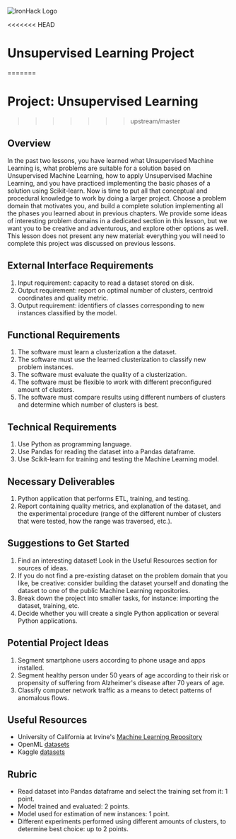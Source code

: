 ![IronHack Logo](https://s3-eu-west-1.amazonaws.com/ih-materials/uploads/upload_d5c5793015fec3be28a63c4fa3dd4d55.png)

<<<<<<< HEAD
# Unsupervised Learning Project
=======
# Project: Unsupervised Learning 
>>>>>>> upstream/master

## Overview

In the past two lessons, you have learned what Unsupervised Machine Learning is, what problems are suitable for a solution based on Unsupervised Machine Learning, how to apply Unsupervised Machine Learning, and you have practiced implementing the basic phases of a solution using Scikit-learn. Now is time to put all that conceptual and procedural knowledge to work by doing a larger project. Choose a problem domain that motivates you, and build a complete solution implementing all the phases you learned about in previous chapters. We provide some ideas of interesting problem domains in a dedicated section in this lesson, but we want you to be creative and adventurous, and explore other options as well. This lesson does not present any new material: everything you will need to complete this project was discussed on previous lessons.

## External Interface Requirements

1. Input requirement: capacity to read a dataset stored on disk.
2. Output requirement: report on optimal number of clusters, centroid coordinates and quality metric.
3. Output requirement: identifiers of classes corresponding to new instances classified by the model.

## Functional Requirements

1. The software must learn a clusterization a the dataset.
2. The software must use the learned clusterization to classify new problem instances.
3. The software must evaluate the quality of a clusterization.
4. The software must be flexible to work with different preconfigured amount of clusters.
5. The software must compare results using different numbers of clusters and determine which number of clusters is best.

## Technical Requirements

1. Use Python as programming language.
2. Use Pandas for reading the dataset into a Pandas dataframe.
3. Use Scikit-learn for training and testing the Machine Learning model.

## Necessary Deliverables

1. Python application that performs ETL, training, and testing.
2. Report containing quality metrics, and explanation of the dataset, and the experimental procedure (range of the different number of clusters that were tested, how the range was traversed, etc.).

## Suggestions to Get Started

1. Find an interesting dataset! Look in the Useful Resources section for sources of ideas.
2. If you do not find a pre-existing dataset on the problem domain that you like, be creative: consider building the dataset yourself and donating the dataset to one of the public Machine Learning repositories.
3. Break down the project into smaller tasks, for instance: importing the dataset, training, etc.
4. Decide whether you will create a single Python application or several Python applications.

## Potential Project Ideas

1. Segment smartphone users according to phone usage and apps installed.
2. Segment healthy person under 50 years of age according to their risk or propensity of suffering from Alzheimer's disease after 70 years of age.
3. Classify computer network traffic as a means to detect patterns of anomalous flows.

## Useful Resources

* University of California at Irvine's [Machine Learning Repository](https://archive.ics.uci.edu/ml)
* OpenML [datasets](https://www.openml.org)
* Kaggle [datasets](https://www.kaggle.com/datasets)

## Rubric

* Read dataset into Pandas dataframe and select the training set from it: 1 point.
* Model trained and evaluated: 2 points.
* Model used for estimation of new instances: 1 point.
* Different experiments performed using different amounts of clusters, to determine best choice: up to 2 points.
